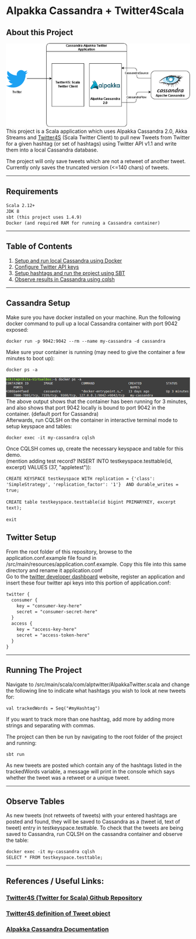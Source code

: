 # Alpakka Cassandra + Twitter4Scala

## About this Project

![Img](Assets/Cassandra-Alpakka-Twitter.png)  
This project is a Scala application which uses Alpakka Cassandra 2.0, Akka Streams and [Twitter4S](https://github.com/DanielaSfregola/twitter4s) (Scala Twitter Client) to pull new Tweets from Twitter for a given hashtag (or set of hashtags) using Twitter API v1.1 and write them into a local Cassandra database. 

The project will only save tweets which are not a retweet of another tweet. Currently only saves the truncated version (<=140 chars) of tweets. 

- - - 

## Requirements
```
Scala 2.12+
JDK 8
sbt (this project uses 1.4.9)
Docker (and required RAM for running a Cassandra container)
```
- - -

## Table of Contents
1. [Setup and run local Cassandra using Docker](#Cassandra-Setup)
2. [Configure Twitter API keys](#Twitter-Setup)
3. [Setup hashtags and run the project using SBT](#Running-The-Project)
4. [Observe results in Cassandra using cqlsh](#Observe-Tables)

- - - 
## Cassandra Setup
Make sure you have docker installed on your machine. Run the following docker command to pull up a local Cassandra container with port 9042 exposed: 

```
docker run -p 9042:9042 --rm --name my-cassandra -d cassandra
```
Make sure your container is running (may need to give the container a few minutes to boot up): 
```
docker ps -a
```
![Screenshot](/Assets/DockerPsA.png) 
The above output shows that the container has been running for 3 minutes, and also shows that port 9042 locally is bound to port 9042 in the container. (default port for Cassandra)  
Afterwards, run CQLSH on the container in interactive terminal mode to setup keyspace and tables: 
```
docker exec -it my-cassandra cqlsh
```

Once CQLSH comes up, create the necessary keyspace and table for this demo.\
(mention adding test record? INSERT INTO testkeyspace.testtable(id, excerpt) VALUES (37, "appletest")): 
```
CREATE KEYSPACE testkeyspace WITH replication = {'class': 'SimpleStrategy', 'replication_factor': '1'}  AND durable_writes = true;

CREATE table testkeyspace.testtable(id bigint PRIMARYKEY, excerpt text);  

exit
```

## Twitter Setup
From the root folder of this repository, browse to the application.conf.example file found in /src/main/resources/application.conf.example. Copy this file into this same directory and rename it application.conf  
Go to the [twitter developer dashboard](https://developer.twitter.com/en/portal/dashboard) website, register an application and insert these four twitter api keys into this portion of application.conf: 
```
twitter {
  consumer {
    key = "consumer-key-here"
    secret = "consumer-secret-here"
  }
  access {
    key = "access-key-here"
    secret = "access-token-here"
  }
}
```
- - -

## Running The Project
Navigate to /src/main/scala/com/alptwitter/AlpakkaTwitter.scala and change the following line to indicate what hashtags you wish to look at new tweets for: 
```
val trackedWords = Seq("#myHashtag")
```
If you want to track more than one hashtag, add more by adding more strings and separating with commas. 

The project can then be run by navigating to the root folder of the project and running: 
```
sbt run
```
As new tweets are posted which contain any of the hashtags listed in the trackedWords variable, a message will print in the console which says whether the tweet was a retweet or a unique tweet.
- - -
## Observe Tables
As new tweets (not retweets of tweets) with your entered hashtags are posted and found, they will be saved to Cassandra as a (tweet id, text of tweet) entry in testkeyspace.testtable. To check that the tweets are being saved to Cassandra, run CQLSH on the cassandra container and observe the table: 

```
docker exec -it my-cassandra cqlsh
SELECT * FROM testkeyspace.testtable; 
```

- - -
## References / Useful Links: 
### [Twitter4S (Twitter for Scala) Github Repository](https://github.com/DanielaSfregola/twitter4s)
### [Twitter4S definition of Tweet object](https://github.com/DanielaSfregola/twitter4s/blob/master/src/main/scala/com/danielasfregola/twitter4s/entities/Tweet.scala)
### [Alpakka Cassandra Documentation](https://doc.akka.io/docs/alpakka/2.0.2/cassandra.html)